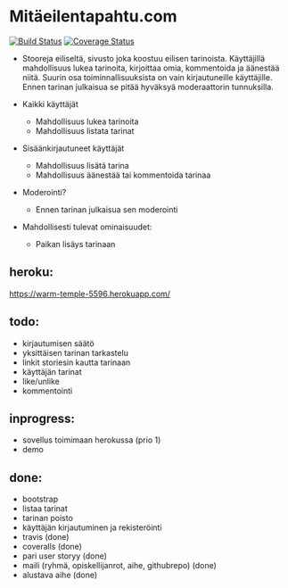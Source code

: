 Mitäeilentapahtu.com
======
[![Build Status](https://travis-ci.org/tmekkelisti/royola.svg?branch=master)](https://travis-ci.org/tmekkelisti/royola)
[![Coverage Status](https://img.shields.io/coveralls/tmekkelisti/royola.svg)](https://coveralls.io/r/tmekkelisti/royola)

- Stooreja eiliseltä, sivusto joka koostuu eilisen tarinoista. Käyttäjillä mahdollisuus lukea tarinoita, kirjoittaa omia, kommentoida ja äänestää niitä. Suurin osa toiminnallisuuksista on vain kirjautuneille käyttäjille. Ennen tarinan julkaisua se pitää hyväksyä moderaattorin tunnuksilla. 

- Kaikki käyttäjät
     - Mahdollisuus lukea tarinoita
     - Mahdollisuus listata tarinat 

- Sisäänkirjautuneet käyttäjät
     - Mahdollisuus lisätä tarina
     - Mahdollisuus äänestää tai kommentoida tarinaa

- Moderointi?
     - Ennen tarinan julkaisua sen moderointi
     
- Mahdollisesti tulevat ominaisuudet:
     - Paikan lisäys tarinaan

heroku:
------
https://warm-temple-5596.herokuapp.com/

todo:
------
- kirjautumisen säätö
- yksittäisen tarinan tarkastelu
- linkit storiesin kautta tarinaan
- käyttäjän tarinat
- like/unlike
- kommentointi

inprogress:
------
- sovellus toimimaan herokussa (prio 1)
- demo
     
done:
------
- bootstrap
- listaa tarinat
- tarinan poisto
- käyttäjän kirjautuminen ja rekisteröinti
- travis (done)
- coveralls (done)
- pari user storyy (done)
- maili (ryhmä, opiskellijanrot,  aihe, githubrepo) (done)
- alustava aihe (done)
